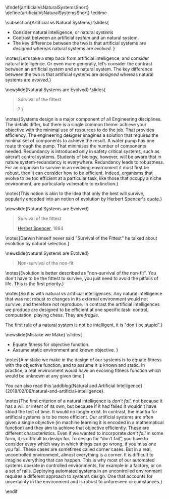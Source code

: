 \ifndef{artificialVsNaturalSystemsShort}
\define{artificialVsNaturalSystemsShort}
\editme

\subsection{Artificial vs Natural Systems}
\slides{
* Consider natural intelligence, or natural *systems*
* Contrast between an artificial *system* and an natural system.
* The key difference between the two is that artificial systems are *designed* whereas natural systems are *evolved*.
}

\notes{Let’s take a step back from artificial intelligence, and consider natural intelligence. Or even more generally, let’s consider the contrast between an artificial *system* and an natural system. The key difference between the two is that artificial systems are *designed* whereas natural systems are *evolved*.}


\newslide{Natural Systems are Evolved}
\slides{
> Survival of the fittest
> 
> ?
}

\notes{Systems design is a major component of all Engineering disciplines. The details differ, but there is a single common theme: achieve your objective with the minimal use of resources to do the job. That provides efficiency. The engineering designer imagines a solution that requires the minimal set of components to achieve the result. A water pump has one route through the pump. That minimises the number of components needed. Redundancy is introduced only in safety critical systems, such as aircraft control systems. Students of biology, however, will be aware that in nature system-redundancy is everywhere. Redundancy leads to robustness. For an organism to survive in an evolving environment it must first be robust, then it can consider how to be efficient. Indeed, organisms that evolve to be too efficient at a particular task, like those that occupy a niche environment, are particularly vulnerable to extinction.}

\notes{This notion is akin to the idea that only the best will survive, popularly encoded into an notion of evolution by Herbert Spencer's quote.}

\newslide{Natural Systems are Evolved}

> Survival of the fittest
>
> [Herbet Spencer](https://en.wikipedia.org/wiki/Herbert_Spencer), 1864

\notes{Darwin himself never said "Survival of the Fittest" he talked about evolution by natural selection.}


\newslide{Natural Systems are Evolved}

> Non-survival of the non-fit
> 
> 

\notes{Evolution is better described as "non-survival of the non-fit". You don't have to be the fittest to survive, you just need to avoid the pitfalls of life. This is the first priority.}

\notes{So it is with natural vs artificial intelligences. Any natural intelligence that was not robust to changes in its external environment would not survive, and therefore not reproduce. In contrast the artificial intelligences we produce are designed to be efficient at one specific task: control, computation, playing chess. They are *fragile*. 

The first rule of a natural system is not be intelligent, it is "don't be stupid".}

\newslide{Mistake we Make}
\slides{
* Equate fitness for objective function.
* Assume static environment and known objective. 
}

\notes{A mistake we make in the design of our systems is to equate fitness with the objective function, and to assume it is known and static. In practice, a real environment would have an evolving fitness function which would be unknown at any given time.}

You can also read this \addblog{Natural and Artificial Intelligence}{2018/02/06/natural-and-artificial-intelligence}. 

\notes{The first criterion of a natural intelligence is *don’t fail*, not because it has a will or intent of its own, but because if it had failed it wouldn’t have stood the test of time. It would no longer exist. In contrast, the mantra for artificial systems is to be more efficient. Our artificial systems are often given a single objective (in machine learning it is encoded in a mathematical function) and they aim to achieve that objective efficiently. These are different characteristics. Even if we wanted to incorporate *don’t fail* in some form, it is difficult to design for. To design for “don’t fail”, you have to consider every which way in which things can go wrong, if you miss one you fail. These cases are sometimes called corner cases. But in a real, uncontrolled environment, almost everything is a corner. It is difficult to imagine everything that can happen. This is why most of our automated systems operate in controlled environments, for example in a factory, or on a set of rails. Deploying automated systems in an uncontrolled environment requires a different approach to systems design. One that accounts for uncertainty in the environment and is robust to unforeseen circumstances.}

\endif
